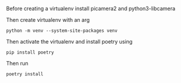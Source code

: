 Before creating a virtualenv install picamera2 and python3-libcamera

Then create virtualenv with an arg

```python -m venv --system-site-packages venv```

Then activate the virtualenv and install poetry using

```pip install poetry```

Then run 

```poetry install```

